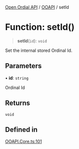 [Open Ordial API](../../README.md) / [OOAPI](../README.md) / setId

# Function: setId()

> **setId**(`id`): `void`

Set the internal stored Ordinal Id.

## Parameters

• **id**: `string`

Ordinal Id

## Returns

`void`

## Defined in

[OOAPI.Core.ts:101](https://github.com/sagaverse-io/SagaverseOrdinalAPI/blob/90d228bc8061a836e19a66b3b1e83f3192c2e482/src/OOAPI.Core.ts#L101)
